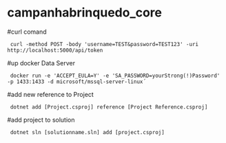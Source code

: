 # campanhabrinquedo_core

#curl comand  
```
 curl -method POST -body 'username=TEST&password=TEST123' -uri http://localhost:5000/api/token
```

#up docker Data Server

```
 docker run -e 'ACCEPT_EULA=Y' -e 'SA_PASSWORD=yourStrong(!)Password' -p 1433:1433 -d microsoft/mssql-server-linux´
```

#add new reference to Project
```
 dotnet add [Project.csproj] reference [Project Reference.csproj]
```

#add project to solution
```
 dotnet sln [solutionname.sln] add [project.csproj]
```

